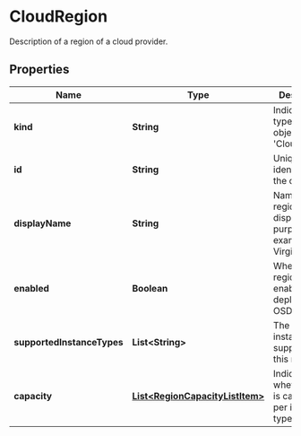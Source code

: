 

# CloudRegion

Description of a region of a cloud provider.

## Properties

Name | Type | Description | Notes
------------ | ------------- | ------------- | -------------
**kind** | **String** | Indicates the type of this object. Will be &#39;CloudRegion&#39;. |  [optional]
**id** | **String** | Unique identifier of the object. |  [optional]
**displayName** | **String** | Name of the region for display purposes, for example &#x60;N. Virginia&#x60;. |  [optional]
**enabled** | **Boolean** | Whether the region is enabled for deploying an OSD cluster. | 
**supportedInstanceTypes** | **List&lt;String&gt;** | The Kafka instance types supported by this region. | 
**capacity** | [**List&lt;RegionCapacityListItem&gt;**](RegionCapacityListItem.md) | Indicates whether there is capacity left per instance type | 



